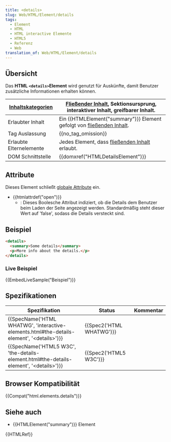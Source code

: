 ```yaml
---
title: <details>
slug: Web/HTML/Element/details
tags:
  - Element
  - HTML
  - HTML interactive Elemente
  - HTML5
  - Referenz
  - Web
translation_of: Web/HTML/Element/details
---
```

## Übersicht

Das **HTML `<details>`Element** wird genutzt für Auskünfte, damit Benutzer zusätzliche Informationen erhalten können.

| [Inhaltskategorien](/de/docs/Web/HTML/Content_categories) | [Fließender Inhalt](/de/docs/Web/HTML/Content_categories#Flow_content), Sektionsursprung, interaktiver Inhalt, greifbarer Inhalt.    |
| --------------------------------------------------------- | ------------------------------------------------------------------------------------------------------------------------------------ |
| Erlaubter Inhalt                                          | Ein {{HTMLElement("summary")}} Element gefolgt von [fließenden Inhalt](/de/docs/Web/HTML/Content_categories#Flow_content). |
| Tag Auslassung                                            | {{no_tag_omission}}                                                                                                             |
| Erlaubte Elternelemente                                   | Jedes Element, dass [fließenden Inhalt](/de/docs/Web/HTML/Content_categories#Flow_content) erlaubt.                                  |
| DOM Schnittstelle                                         | {{domxref("HTMLDetailsElement")}}                                                                                         |

## Attribute

Dieses Element schließt [globale Attribute](/de/docs/Web/HTML/Global_attributes) ein.

- {{htmlattrdef("open")}}
  - : Dieses Boolesche Attribut indiziert, ob die Details dem Benutzer beim Laden der Seite angezeigt werden. Standardmäßig steht dieser Wert auf 'false', sodass die Details versteckt sind.

## Beispiel

```html
<details>
  <summary>Some details</summary>
  <p>More info about the details.</p>
</details>
```

### Live Beispiel

{{EmbedLiveSample("Beispiel")}}

## Spezifikationen

| Spezifikation                                                                                                                    | Status                           | Kommentar |
| -------------------------------------------------------------------------------------------------------------------------------- | -------------------------------- | --------- |
| {{SpecName('HTML WHATWG', 'interactive-elements.html#the-details-element', '&lt;details&gt;')}} | {{Spec2('HTML WHATWG')}} |           |
| {{SpecName('HTML5 W3C', 'the-details-element.html#the-details-element', '&lt;details&gt;')}}     | {{Spec2('HTML5 W3C')}}     |           |

## Browser Kompatibilität

{{Compat("html.elements.details")}}

## Siehe auch

- {{HTMLElement("summary")}} Element

{{HTMLRef}}
